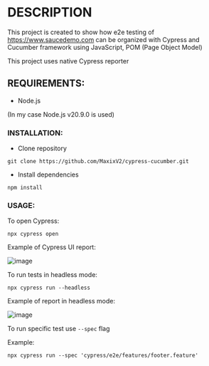 # DESCRIPTION

This project is created to show how e2e testing of https://www.saucedemo.com can be organized with Cypress and Cucumber framework using JavaScript, POM (Page Object Model)

This project uses native Cypress reporter

## REQUIREMENTS:

 - Node.js

(In my case Node.js v20.9.0 is used)

### INSTALLATION:
 -  Clone repository
```
git clone https://github.com/MaxixV2/cypress-cucumber.git
```
 - Install dependencies
```
npm install
```
### USAGE:
To open Cypress:
```
npx cypress open
```

Example of Cypress UI report:

![image](https://github.com/MaxixV2/cypress-cucumber/assets/99399536/1afa4508-0c5d-4066-a55e-8f42d55aeff0)


To run tests in headless mode:
```
npx cypress run --headless
```

Example of report in headless mode:

![image](https://github.com/MaxixV2/cypress-cucumber/assets/99399536/8696fbb9-a413-4f4a-8090-86f6244a83a3)


To run specific test use `--spec` flag

Example:
```
npx cypress run --spec 'cypress/e2e/features/footer.feature'
```
